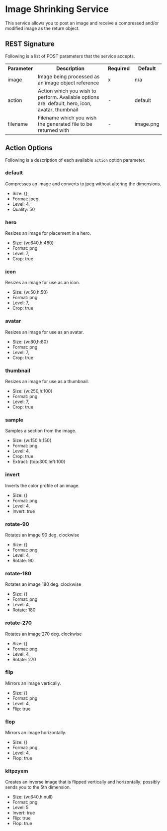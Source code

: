 # Image Shrinking Service
This service allows you to post an image and receive a compressed and/or modified image as the return object.

## REST Signature
Following is a list of POST parameters that the service accepts.

<table>
  <tr>
    <th>Parameter</th>
    <th>Description</th>
    <th>Required</th>
    <th>Default</th>
  </tr>
  <tr>
    <td>image</td>
    <td>Image being processed as an image object reference</td>
    <td>x</td>
    <td>n/a</td>
  </tr>
  <tr>
    <td>action</td>
    <td>Action which you wish to perform. Available options are: default, hero, icon, avatar, thumbnail</td>
    <td>-</td>
    <td>default</td>
  </tr>
  <tr>
    <td>filename</td>
    <td>Filename which you wish the generated file to be returned with</td>
    <td>-</td>
    <td>image.png</td>
  </tr>
</table>


## Action Options
Following is a description of each available <code>action</code> option parameter.

### default
Compresses an image and converts to jpeg without altering the dimensions.
* Size: {},
* Format: jpeg
* Level: 4,
* Quality: 50

### hero
Resizes an image for placement in a hero.
* Size: {w:640,h:480}
* Format: png
* Level: 7,
* Crop: true

### icon
Resizes an image for use as an icon.
* Size: {w:50,h:50}
* Format: png
* Level: 7,
* Crop: true

### avatar
Resizes an image for use as an avatar.
* Size: {w:80,h:80}
* Format: png
* Level: 7,
* Crop: true

### thumbnail
Resizes an image for use as a thumbnail.
* Size: {w:250,h:100}
* Format: png
* Level: 7,
* Crop: true

### sample
Samples a section from the image.
* Size: {w:150,h:150}
* Format: png
* Level: 4,
* Crop: true
* Extract: {top:300,left:100}

### invert
Inverts the color profile of an image.
* Size: {}
* Format: png
* Level: 4,
* Invert: true

### rotate-90
Rotates an image 90 deg. clockwise
* Size: {}
* Format: png
* Level: 4,
* Rotate: 90

### rotate-180
Rotates an image 180 deg. clockwise
* Size: {}
* Format: png
* Level: 4,
* Rotate: 180

### rotate-270
Rotates an image 270 deg. clockwise
* Size: {}
* Format: png
* Level: 4,
* Rotate: 270

### flip
Mirrors an image vertically.
* Size: {}
* Format: png
* Level: 4,
* Flip: true

### flop
Mirrors an image horizontally.
* Size: {}
* Format: png
* Level: 4,
* Flop: true

### kltpzyxm
Creates an inverse image that is flipped vertically and horizontally; possibly sends you to the 5th dimension.
* Size: {w:640,h:null}
* Format: png
* Level: 5
* Invert: true
* Flip: true
* Flop: true
